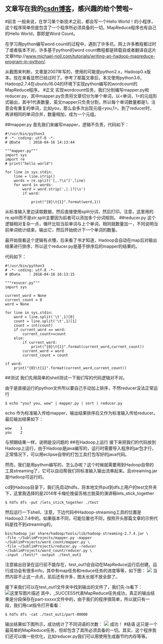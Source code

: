 文章写在我的[csdn博客](https://blog.csdn.net/Fourierrr_/article/details/80053877)，感兴趣的给个赞啦~
 -----

#前言
一般来说，在学习某个新技术之前，都会写一个Hello World！的小程序，这个程序简单但是包含了一个程序所必须具备的一切。MapReduce程序也有自己的Hello World，那即是Word Count。

在学习用python编写word count的过程中，遇到了许多坑，网上许多教程都过时了或者版本不对，许多基于python的word count教程都是转载自或者翻译自这片文章http://www.michael-noll.com/tutorials/writing-an-hadoop-mapreduce-program-in-python/.

从截图来判断，文章是2007年写的，使用的可能是python2.x，Hadoop0.x版本。现在来看显然已经过时了。参考了那篇文章后，本文使用python3.6，Hadoop2.7.4在ubuntu16.04的环境下实现python编写的wordcount的MapReduce程序。
#正文
实现wordcount任务，我们分别编写mapper.py和reducer.py，其中mapper.py负责将文章切分为单个单词，以<单词，1>的元组形式输出，其中1代表数量，英文mapper只负责分割，所以每个单词数量都是1，注意会有重复的单词，比如you，那么会多次出现元组<you,1>。到了reducer时，再讲相同的单词合并，数量相加，成为一个元组。

##mapper.py
首先我们来编写mapper，逻辑不负责，代码如下：

```
#!/usr/bin/python3
# -*- coding: utf-8 -*-
# @Date    : 2018-04-16 14:13:44

"""mapper.py"""
import sys
import re
# print("hello world")

for line in sys.stdin:
	line = line.strip()
	words = re.split('[,.?\s"]',line)
	for word in words:
		word = word.strip(',|.|?|\s')
		if word:
			
			print("{0}\t{1}".format(word,1))
```
从标准输入里边读取数据，然后直接使用split分词，然后打印。注意，这里用的re.split而不是str.split主要因为前者可以添加多个分词规则。
##reducer.py
这个逻辑相对复杂一点，循环比较当前单词与上个单词，相同就数量加一，不同说明当前单词统计结束，输出它，然后开始统计下一个单词的数量。

最开始我看这个逻辑有点懵，后来看了书才知道，Hadoop会自动在map后对输出结果进行排序，所以这个reducer.py是基于排序后的mapper的结果的。

代码如下：

```
#!/usr/bin/python3
# -*- coding: utf-8 -*-
# @Date    : 2018-04-16 16:13:15

"""resucer.py"""
import sys

current_word = None
current_count = 0
word = None

for line in sys.stdin:
	word = line.split('\t',1)[0]
	count = line.split('\t',1)[1]
	count = int(count)
	if current_word == word:
		current_count+=count
	else:
		if current_word:
			print("{0}\t{1}".format(current_word,current_count))
		current_word = word
		current_count = count

if word:
	print("{0}\t{1}".format(current_word,current_count))

```
##测试
我们先用简单的shell测试一下我们写的代码逻辑对不对。

由于是直接运行的python文件所以要自己手动加上排序，不然reducer没法正常运行

```
$ echo "you? you, wow" | mapper.py | sort | reducer.py
```
echo 作为标准输入传给mapper，输出结果排序后又作为标准输入传给reducer。最后输出结果如下：

```
wow    1
you    2
```
与预期结果一样，说明是没问题的
##在Hadoop上运行
接下来把我们的代码放到Hadoop上运行，由于Hadoop是java编写的，运行时需要导入程序的jar包才行，正常情况下，可以用eclipse自带的打包工具打包写好的java代码。

然而，我们是用python编写的，怎么办呢？这个时候就需要用到Hadoop自带的工具streaming了，它可以自动帮我们将标准输入输出流串起来。且streaming.jar是Hadoop可运行的。

cd到Hadoop目录下，我们先启动hdfs，将本地文件put到dfs上用户的test文件夹下，这里我选择的是2014年卡梅伦挽留苏格兰脱英的演讲稿lets_stick_together

```
$ hdfs dfs -put /lets_stick_together ./test
```
然后运行一下shell，注意，下边代码中Hadoop-streaming工具的位置是Hadoop2.7.4中的。如果版本不同，可能位置也不同，按照开头那篇文章的示例代码是找不到streaming的。

```
bin/hadoop jar share/hadoop/tools/lib/hadoop-streaming-2.7.4.jar \
-file ~/SublimProjects/mapper.py -mapper ~/SublimProjects/word_count/mapper.py \
-file ~/SublimProjects/reducer.py -reducer ~/SublimProjects/word_count/reducer.py \
-input ./test/* -output ./test_out1
```
注意输出目录在运行前不能存在，test_out1会自动在MapReduce运行后创建。运行成功会有很多info，其中有map任务和reduce任务的进度等等，如下图：
![](https://img-blog.csdn.net/20180424143339427?watermark/2/text/aHR0cHM6Ly9ibG9nLmNzZG4ubmV0L0ZvdXJpZXJycl8=/font/5a6L5L2T/fontsize/400/fill/I0JBQkFCMA==/dissolve/70)
当然内容不止这一点点，前后还有许多，图太长就不放全部了。

接下来我们可以在test_out1文件夹中找到输出的文件了，我们先-ls看下：
![这里写图片描述](https://img-blog.csdn.net/20180424143852504?watermark/2/text/aHR0cHM6Ly9ibG9nLmNzZG4ubmV0L0ZvdXJpZXJycl8=/font/5a6L5L2T/fontsize/400/fill/I0JBQkFCMA==/dissolve/70)
其中，_SUCCESS代表MapReduce任务成功，真正的输出结果是分段保存在part-xxxxx文件中的，由于我们的程序很简单，所以就只有一段，我们用cat指令打开看看：

```
$ hdfs dfs -cat ./test_out1/part-00000
```
输出结果如下图所示，成功统计了不同词语的次数：
![](https://img-blog.csdn.net/20180424144332108?watermark/2/text/aHR0cHM6Ly9ibG9nLmNzZG4ubmV0L0ZvdXJpZXJycl8=/font/5a6L5L2T/fontsize/400/fill/I0JBQkFCMA==/dissolve/70)
成功！
#结语
这只是一个最简单的MapReduce任务，但却包含了其所必须具备的一切。其实，这个程序我们还可以做一些优化，比如reducer.py我们可以用使用生成器节约内存等等。
